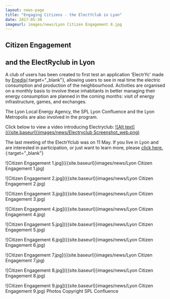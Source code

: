 ```yaml
---
layout: news-page
title: "Engaging Citizens - the ElectYclub in Lyon"
date: 2017-05-30
imageurl: images/news/Lyon Citizen Engagement 8.jpg
---
```


<div class="multiline">
<h2><span class="ornament-news">Citizen Engagement</span></h2>
<h2><span class="ornament-news">and the ElectRyclub in Lyon</span></h2>
</div>

A club of users has been created to first test an application ‘ElectrYc’ made by [Enedis](http://www.enedis.fr/){:target="_blank"}, allowing users to see in real time the electric consumption and production of the neighbourhood. Activities are organised on a monthly basis to involve these inhabitants in better managing their energy consumption are planned in the coming months: visit of energy infrastructure, games, and exchanges. 

The Lyon Local Energy Agency, the SPL Lyon Confluence and the Lyon Metropolis are also involved in the program.

Click below to view a video introducing Electryclub:
[![Alt text]({{site.baseurl}}images/news/Electryclub Screenshot_web.png)](https://vimeo.com/216026414)

The last meeting of the ElectrYclub was on 11 May. If you live in Lyon and are interested in participation, or just want to learn more, please [click here.](http://www.lyon-confluence.fr/en/news/electryc.html){:target="_blank"}

![Citizen Engagement 1.jpg]({{site.baseurl}}images/news/Lyon Citizen Engagement 1.jpg)

![Citizen Engagement 2.jpg]({{site.baseurl}}images/news/Lyon Citizen Engagement 2.jpg)

![Citizen Engagement 3.jpg]({{site.baseurl}}images/news/Lyon Citizen Engagement 3.jpg)

![Citizen Engagement 4.jpg]({{site.baseurl}}images/news/Lyon Citizen Engagement 4.jpg)

![Citizen Engagement 5.jpg]({{site.baseurl}}images/news/Lyon Citizen Engagement 5.jpg)

![Citizen Engagement 6.jpg]({{site.baseurl}}images/news/Lyon Citizen Engagement 6.jpg)

![Citizen Engagement 7.jpg]({{site.baseurl}}images/news/Lyon Citizen Engagement 7.jpg)

![Citizen Engagement 8.jpg]({{site.baseurl}}images/news/Lyon Citizen Engagement 8.jpg)

![Citizen Engagement 9.jpg]({{site.baseurl}}images/news/Lyon Citizen Engagement 9.jpg)
Photos Copyright SPL Confluence
